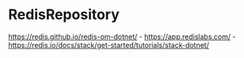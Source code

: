 # RedisRepository
https://redis.github.io/redis-om-dotnet/ - 
https://app.redislabs.com/ - 
https://redis.io/docs/stack/get-started/tutorials/stack-dotnet/

